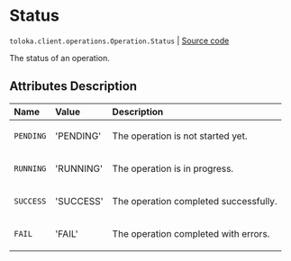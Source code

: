 # Status
`toloka.client.operations.Operation.Status` | [Source code](https://github.com/Toloka/toloka-kit/blob/v1.2.2/src/client/operations.py#L68)

The status of an operation.

## Attributes Description

| Name | Value | Description |
| :------| :-----------| :----------| 
`PENDING`|'PENDING'|<p>The operation is not started yet.</p>
`RUNNING`|'RUNNING'|<p>The operation is in progress.</p>
`SUCCESS`|'SUCCESS'|<p>The operation completed successfully.</p>
`FAIL`|'FAIL'|<p>The operation completed with errors.</p>
